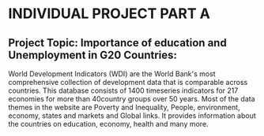 # INDIVIDUAL PROJECT PART A

## Project Topic: Importance of education and Unemployment in G20 Countries:
World Development Indicators (WDI) are the World Bank's most comprehensive collection of development data that is comparable across countries. This database consists of 1400 timeseries indicators for 217 economies for more than 40country groups over 50 years.
Most of the data themes in the website are Poverty and Inequality, People, environment, economy, states and markets and Global links. It provides information about the countries on education, economy, health and many more.
